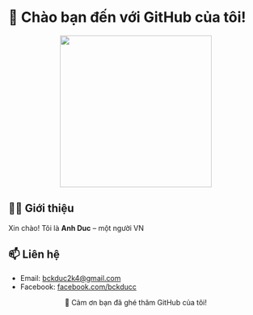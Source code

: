 

# 👋 Chào bạn đến với GitHub của tôi!

<p align="center">
  <img src="https://i.pinimg.com/originals/f0/c8/07/f0c8071bf37344a3d82fa5b3de565fc5.gif" width="300">
</p>

## 👨‍💻 Giới thiệu

Xin chào! Tôi là **Anh Duc** – một người VN

## 📫 Liên hệ

- Email: [bckduc2k4@gmail.com](mailto:bckduc2k4@gmail.com)
- Facebook: [facebook.com/bckducc](https://facebook.com/bckducc)


<p align="center">
  💖 Cảm ơn bạn đã ghé thăm GitHub của tôi!
</p>
